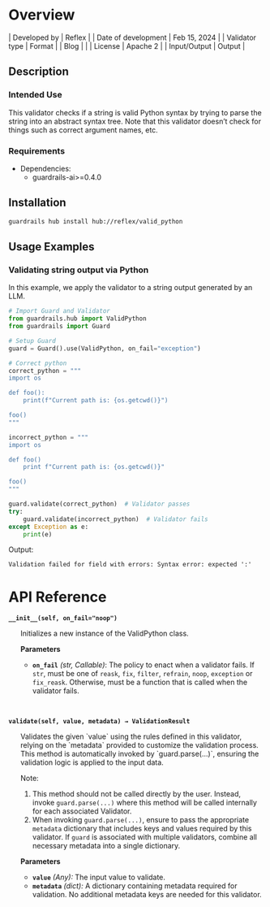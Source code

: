# Overview

| Developed by | Reflex |
| Date of development | Feb 15, 2024 |
| Validator type | Format |
| Blog |  |
| License | Apache 2 |
| Input/Output | Output |

## Description

### Intended Use
This validator checks if a string is valid Python syntax by trying to parse the string into an abstract syntax tree. Note that this validator doesn’t check for things such as correct argument names, etc.

### Requirements

* Dependencies:
	- guardrails-ai>=0.4.0

## Installation

```bash
guardrails hub install hub://reflex/valid_python
```

## Usage Examples

### Validating string output via Python

In this example, we apply the validator to a string output generated by an LLM.

```python
# Import Guard and Validator
from guardrails.hub import ValidPython
from guardrails import Guard

# Setup Guard
guard = Guard().use(ValidPython, on_fail="exception")

# Correct python
correct_python = """
import os

def foo():
    print(f"Current path is: {os.getcwd()}")

foo()
"""

incorrect_python = """
import os

def foo()
    print f"Current path is: {os.getcwd()}"

foo()
"""

guard.validate(correct_python)  # Validator passes
try:
    guard.validate(incorrect_python)  # Validator fails
except Exception as e:
    print(e)
```
Output:
```console
Validation failed for field with errors: Syntax error: expected ':'
```

# API Reference

**`__init__(self, on_fail="noop")`**
<ul>
Initializes a new instance of the ValidPython class.

**Parameters**
- **`on_fail`** *(str, Callable)*: The policy to enact when a validator fails.  If `str`, must be one of `reask`, `fix`, `filter`, `refrain`, `noop`, `exception` or `fix_reask`. Otherwise, must be a function that is called when the validator fails.
</ul>
<br/>

**`validate(self, value, metadata) → ValidationResult`**
<ul>
Validates the given `value` using the rules defined in this validator, relying on the `metadata` provided to customize the validation process. This method is automatically invoked by `guard.parse(...)`, ensuring the validation logic is applied to the input data.

Note:

1. This method should not be called directly by the user. Instead, invoke `guard.parse(...)` where this method will be called internally for each associated Validator.
2. When invoking `guard.parse(...)`, ensure to pass the appropriate `metadata` dictionary that includes keys and values required by this validator. If `guard` is associated with multiple validators, combine all necessary metadata into a single dictionary.

**Parameters**
- **`value`** *(Any):* The input value to validate.
- **`metadata`** *(dict):* A dictionary containing metadata required for validation. No additional metadata keys are needed for this validator.
</ul>
